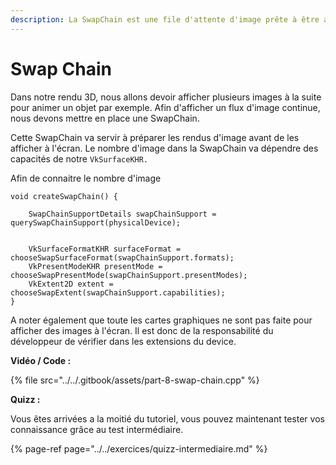 ```yaml
---
description: La SwapChain est une file d'attente d'image prête à être affiché.
---
```


# Swap Chain

Dans notre rendu 3D, nous allons devoir afficher plusieurs images à la suite pour animer un objet par exemple. Afin d'afficher un flux d'image continue, nous devons mettre en place une SwapChain. 

Cette SwapChain va servir à préparer les rendus d'image avant de les afficher à l'écran. Le nombre d'image dans la SwapChain va dépendre des capacités de notre `VkSurfaceKHR.`

Afin de connaitre le nombre d'image 

```text
void createSwapChain() { 

    SwapChainSupportDetails swapChainSupport = querySwapChainSupport(physicalDevice);
    
    
    VkSurfaceFormatKHR surfaceFormat = chooseSwapSurfaceFormat(swapChainSupport.formats);
    VkPresentModeKHR presentMode = chooseSwapPresentMode(swapChainSupport.presentModes);
    VkExtent2D extent = chooseSwapExtent(swapChainSupport.capabilities);
}
```

A noter également que toute les cartes graphiques ne sont pas faite pour afficher des images à l'écran. Il est donc de la responsabilité du développeur de vérifier dans les extensions du device.

**Vidéo / Code :**

{% file src="../../.gitbook/assets/part-8-swap-chain.cpp" %}

**Quizz :**

Vous êtes arrivées a la moitié du tutoriel, vous pouvez maintenant tester vos connaissance grâce au test intermédiaire.

{% page-ref page="../../exercices/quizz-intermediaire.md" %}



